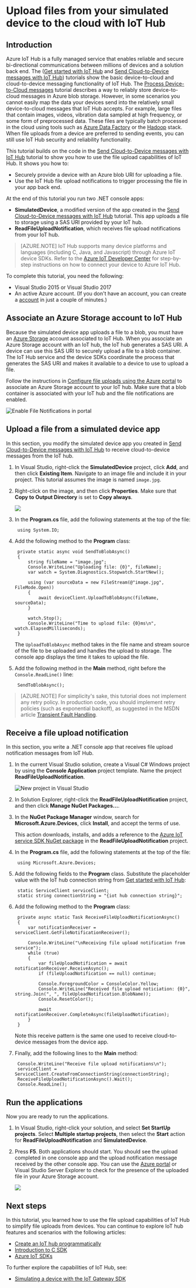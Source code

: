 <properties
    pageTitle="Upload files from devices using Azure IoT Hub | Azure"
    description="How to upload files from a device to the cloud using Azure IoT device SDK for .NET. Uploaded files are stored in an Azure storage blob container."
    services="iot-hub"
    documentationcenter=".net"
    author="fsautomata"
    manager="timlt"
    editor="" />
<tags
    ms.assetid="4759d229-f856-4526-abda-414f8b00a56d"
    ms.service="iot-hub"
    ms.devlang="dotnet"
    ms.topic="article"
    ms.tgt_pltfrm="na"
    ms.workload="na"
    ms.date="03/08/2017"
    wacn.date=""
    ms.author="elioda" />

# Upload files from your simulated device to the cloud with IoT Hub
## Introduction
Azure IoT Hub is a fully managed service that enables reliable and secure bi-directional communications between millions of devices and a solution back end. The ([Get started with IoT Hub] and [Send Cloud-to-Device messages with IoT Hub]) tutorials show the basic device-to-cloud and cloud-to-device messaging functionality of IoT Hub. The [Process Device-to-Cloud messages] tutorial describes a way to reliably store device-to-cloud messages in Azure blob storage. However, in some scenarios you cannot easily map the data your devices send into the relatively small device-to-cloud messages that IoT Hub accepts. For example, large files that contain images, videos, vibration data sampled at high frequency, or some form of preprocessed data. These files are typically batch processed in the cloud using tools such as [Azure Data Factory] or the [Hadoop] stack. When file uploads from a device are preferred to sending events, you can still use IoT Hub security and reliability functionality.

This tutorial builds on the code in the [Send Cloud-to-Device messages with IoT Hub] tutorial to show you how to use the file upload capabilities of IoT Hub. It shows you how to:

- Securely provide a device with an Azure blob URI for uploading a file.
- Use the IoT Hub file upload notifications to trigger processing the file in your app back end.

At the end of this tutorial you run two .NET console apps:

* **SimulatedDevice**, a modified version of the app created in the [Send Cloud-to-Device messages with IoT Hub] tutorial. This app uploads a file to storage using a SAS URI provided by your IoT hub.
* **ReadFileUploadNotification**, which receives file upload notifications from your IoT hub.

> [AZURE.NOTE]
> IoT Hub supports many device platforms and languages (including C, Java, and Javascript) through Azure IoT device SDKs. Refer to the [Azure IoT Developer Center] for step-by-step instructions on how to connect your device to Azure IoT Hub.
> 
> 

To complete this tutorial, you need the following:

* Visual Studio 2015 or Visual Studio 2017
* An active Azure account. (If you don't have an account, you can create a [account][lnk-free-trial] in just a couple of minutes.)

## Associate an Azure Storage account to IoT Hub
Because the simulated device app uploads a file to a blob, you must have an [Azure Storage] account associated to IoT Hub. When you associate an Azure Storage account with an IoT hub, the IoT hub generates a SAS URI. A device can use this SAS URI to securely upload a file to a blob container. The IoT Hub service and the device SDKs coordinate the process that generates the SAS URI and makes it available to a device to use to upload a file.

Follow the instructions in [Configure file uploads using the Azure portal][lnk-configure-upload] to associate an Azure Storage account to your IoT hub. Make sure that a blob container is associated with your IoT hub and the file notifications are enabled. 
   
![Enable File Notifications in portal][3]


## Upload a file from a simulated device app
In this section, you modify the simulated device app you created in [Send Cloud-to-Device messages with IoT Hub] to receive cloud-to-device messages from the IoT hub.

1. In Visual Studio, right-click the **SimulatedDevice** project, click **Add**, and then click **Existing Item**. Navigate to an image file and include it in your project. This tutorial assumes the image is named `image.jpg`.
2. Right-click on the image, and then click **Properties**. Make sure that **Copy to Output Directory** is set to **Copy always**.
   
    ![][1]
3. In the **Program.cs** file, add the following statements at the top of the file:
   
        using System.IO;
4. Add the following method to the **Program** class:
   
        private static async void SendToBlobAsync()
        {
            string fileName = "image.jpg";
            Console.WriteLine("Uploading file: {0}", fileName);
            var watch = System.Diagnostics.Stopwatch.StartNew();
   
            using (var sourceData = new FileStream(@"image.jpg", FileMode.Open))
            {
                await deviceClient.UploadToBlobAsync(fileName, sourceData);
            }
   
            watch.Stop();
            Console.WriteLine("Time to upload file: {0}ms\n", watch.ElapsedMilliseconds);
        }
   
    The `UploadToBlobAsync` method takes in the file name and stream source of the file to be uploaded and handles the upload to storage. The console app displays the time it takes to upload the file.
5. Add the following method in the **Main** method, right before the `Console.ReadLine()` line:
   
        SendToBlobAsync();

> [AZURE.NOTE] For simplicity's sake, this tutorial does not implement any retry policy. In production code, you should implement retry policies (such as exponential backoff), as suggested in the MSDN article [Transient Fault Handling].

## Receive a file upload notification
In this section, you write a .NET console app that receives file upload notification messages from IoT Hub.

1. In the current Visual Studio solution, create a Visual C# Windows project by using the **Console Application** project template. Name the project **ReadFileUploadNotification**.
   
    ![New project in Visual Studio][2]
2. In Solution Explorer, right-click the **ReadFileUploadNotification** project, and then click **Manage NuGet Packages...**.
       
3. In the **NuGet Package Manager** window, search for **Microsoft.Azure.Devices**, click **Install**, and accept the terms of use. 
   
    This action downloads, installs, and adds a reference to the [Azure IoT service SDK NuGet package] in the **ReadFileUploadNotification** project.

4. In the **Program.cs** file, add the following statements at the top of the file:
   
        using Microsoft.Azure.Devices;
5. Add the following fields to the **Program** class. Substitute the placeholder value with the IoT hub connection string from [Get started with IoT Hub]:
   
        static ServiceClient serviceClient;
        static string connectionString = "{iot hub connection string}";
6. Add the following method to the **Program** class:
   
        private async static Task ReceiveFileUploadNotificationAsync()
        {
            var notificationReceiver = serviceClient.GetFileNotificationReceiver();
   
            Console.WriteLine("\nReceiving file upload notification from service");
            while (true)
            {
                var fileUploadNotification = await notificationReceiver.ReceiveAsync();
                if (fileUploadNotification == null) continue;
   
                Console.ForegroundColor = ConsoleColor.Yellow;
                Console.WriteLine("Received file upload noticiation: {0}", string.Join(", ", fileUploadNotification.BlobName));
                Console.ResetColor();
   
                await notificationReceiver.CompleteAsync(fileUploadNotification);
            }
        }
   
    Note this receive pattern is the same one used to receive cloud-to-device messages from the device app.
7. Finally, add the following lines to the **Main** method:
   
        Console.WriteLine("Receive file upload notifications\n");
        serviceClient = ServiceClient.CreateFromConnectionString(connectionString);
        ReceiveFileUploadNotificationAsync().Wait();
        Console.ReadLine();

## Run the applications
Now you are ready to run the applications.

1. In Visual Studio, right-click your solution, and select **Set StartUp projects**. Select **Multiple startup projects**, then select the **Start** action for **ReadFileUploadNotification** and **SimulatedDevice**.
2. Press **F5**. Both applications should start. You should see the upload completed in one console app and the upload notification message received by the other console app. You can use the [Azure portal] or Visual Studio Server Explorer to check for the presence of the uploaded file in your Azure Storage account.
   
   ![][50]

## Next steps
In this tutorial, you learned how to use the file upload capabilities of IoT Hub to simplify file uploads from devices. You can continue to explore IoT hub features and scenarios with the following articles:

* [Create an IoT hub programmatically][lnk-create-hub]
* [Introduction to C SDK][lnk-c-sdk]
* [Azure IoT SDKs][lnk-sdks]

To further explore the capabilities of IoT Hub, see:

* [Simulating a device with the IoT Gateway SDK][lnk-gateway]

<!-- Images. -->

[50]: ./media/iot-hub-csharp-csharp-file-upload/run-apps1.png
[1]: ./media/iot-hub-csharp-csharp-file-upload/image-properties.png
[2]: ./media/iot-hub-csharp-csharp-file-upload/file-upload-project-csharp1.png
[3]: ./media/iot-hub-csharp-csharp-file-upload/enable-file-notifications.png

<!-- Links -->

[Azure portal]: https://portal.azure.cn/

[Azure Data Factory]: /documentation/services/data-factory/
[Hadoop]: /documentation/services/hdinsight/

[Send Cloud-to-Device messages with IoT Hub]: /documentation/articles/iot-hub-csharp-csharp-c2d/
[Process Device-to-Cloud messages]: /documentation/articles/iot-hub-csharp-csharp-process-d2c/
[Get started with IoT Hub]: /documentation/articles/iot-hub-csharp-csharp-getstarted/
[Azure IoT Developer Center]: /develop/iot

[Transient Fault Handling]: https://msdn.microsoft.com/zh-cn/library/hh680901(v=pandp.50).aspx
[Azure Storage]: /documentation/articles/storage-create-storage-account/#create-a-storage-account
[lnk-configure-upload]: /documentation/articles/iot-hub-configure-file-upload/
[Azure IoT service SDK NuGet package]: https://www.nuget.org/packages/Microsoft.Azure.Devices/
[lnk-free-trial]: /pricing/1rmb-trial/

[lnk-create-hub]: /documentation/articles/iot-hub-rm-template-powershell/
[lnk-c-sdk]: /documentation/articles/iot-hub-device-sdk-c-intro/
[lnk-sdks]: /documentation/articles/iot-hub-devguide-sdks/

[lnk-gateway]: /documentation/articles/iot-hub-windows-gateway-sdk-simulated-device/


